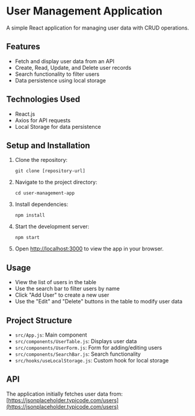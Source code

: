 # User Management Application

A simple React application for managing user data with CRUD operations.

## Features

- Fetch and display user data from an API
- Create, Read, Update, and Delete user records
- Search functionality to filter users
- Data persistence using local storage

## Technologies Used

- React.js
- Axios for API requests
- Local Storage for data persistence

## Setup and Installation

1. Clone the repository:
   ```
   git clone [repository-url]
   ```

2. Navigate to the project directory:
   ```
   cd user-management-app
   ```

3. Install dependencies:
   ```
   npm install
   ```

4. Start the development server:
   ```
   npm start
   ```

5. Open [http://localhost:3000](http://localhost:3000) to view the app in your browser.

## Usage

- View the list of users in the table
- Use the search bar to filter users by name
- Click "Add User" to create a new user
- Use the "Edit" and "Delete" buttons in the table to modify user data

## Project Structure

- `src/App.js`: Main component
- `src/components/UserTable.js`: Displays user data
- `src/components/UserForm.js`: Form for adding/editing users
- `src/components/SearchBar.js`: Search functionality
- `src/hooks/useLocalStorage.js`: Custom hook for local storage

## API

The application initially fetches user data from:
[https://jsonplaceholder.typicode.com/users](https://jsonplaceholder.typicode.com/users)
